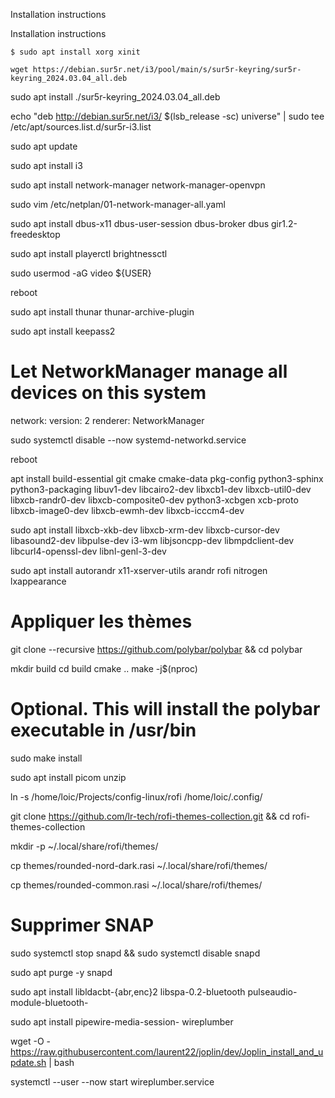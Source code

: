 Installation instructions

Installation instructions

`$ sudo apt install xorg xinit`

`wget https://debian.sur5r.net/i3/pool/main/s/sur5r-keyring/sur5r-keyring_2024.03.04_all.deb`

sudo apt install ./sur5r-keyring_2024.03.04_all.deb

echo "deb http://debian.sur5r.net/i3/ $(lsb_release -sc) universe" | sudo tee /etc/apt/sources.list.d/sur5r-i3.list

sudo apt update

sudo apt install i3

sudo apt install network-manager network-manager-openvpn

sudo vim /etc/netplan/01-network-manager-all.yaml

sudo apt install dbus-x11 dbus-user-session dbus-broker dbus gir1.2-freedesktop

sudo apt install playerctl brightnessctl

sudo usermod -aG video ${USER}

reboot

sudo apt install thunar thunar-archive-plugin

sudo apt install keepass2

# Let NetworkManager manage all devices on this system
network:
  version: 2
  renderer: NetworkManager

sudo systemctl disable --now systemd-networkd.service

reboot

apt install build-essential git cmake cmake-data pkg-config python3-sphinx python3-packaging libuv1-dev libcairo2-dev libxcb1-dev libxcb-util0-dev libxcb-randr0-dev libxcb-composite0-dev python3-xcbgen xcb-proto libxcb-image0-dev libxcb-ewmh-dev libxcb-icccm4-dev

sudo apt install libxcb-xkb-dev libxcb-xrm-dev libxcb-cursor-dev libasound2-dev libpulse-dev i3-wm libjsoncpp-dev libmpdclient-dev libcurl4-openssl-dev libnl-genl-3-dev

sudo apt install autorandr x11-xserver-utils arandr rofi nitrogen lxappearance

# Appliquer les thèmes

git clone --recursive https://github.com/polybar/polybar && cd polybar


mkdir build
cd build
cmake ..
make -j$(nproc)
# Optional. This will install the polybar executable in /usr/bin
sudo make install

sudo apt install picom unzip

ln -s /home/loic/Projects/config-linux/rofi /home/loic/.config/

git clone https://github.com/lr-tech/rofi-themes-collection.git && cd rofi-themes-collection

mkdir -p ~/.local/share/rofi/themes/

cp themes/rounded-nord-dark.rasi ~/.local/share/rofi/themes/

cp themes/rounded-common.rasi ~/.local/share/rofi/themes/

# Supprimer SNAP

sudo systemctl stop snapd && sudo systemctl disable snapd

sudo apt purge -y snapd 

sudo apt install libldacbt-{abr,enc}2 libspa-0.2-bluetooth pulseaudio-module-bluetooth-

sudo apt install pipewire-media-session- wireplumber

wget -O - https://raw.githubusercontent.com/laurent22/joplin/dev/Joplin_install_and_update.sh | bash

systemctl --user --now start wireplumber.service
